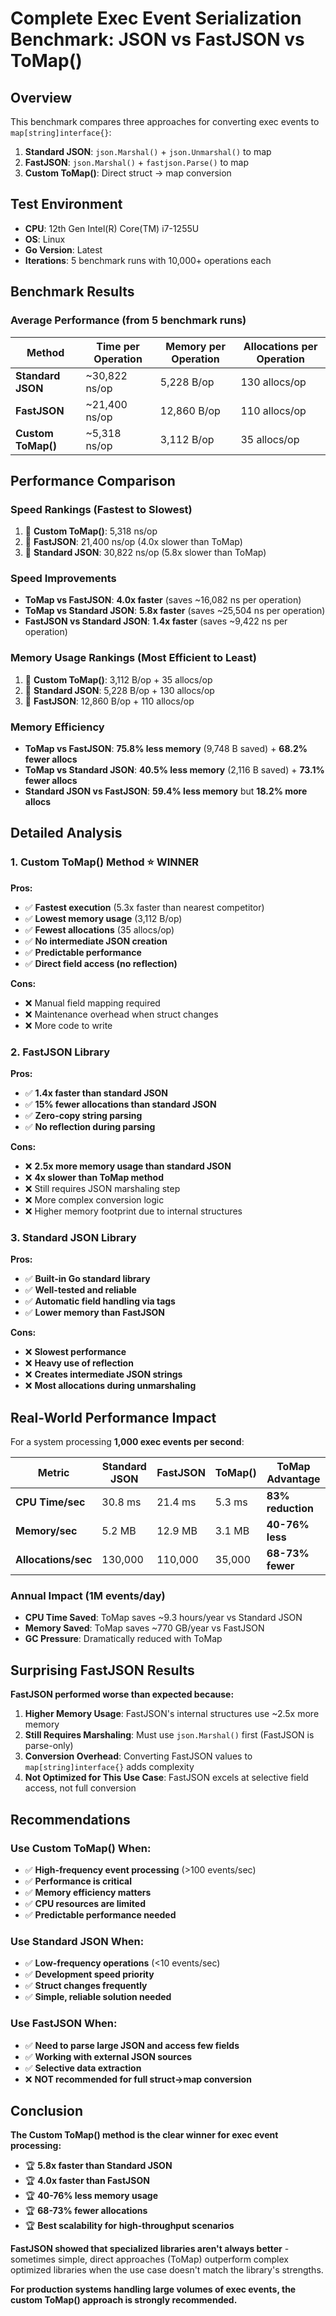 # Complete Exec Event Serialization Benchmark: JSON vs FastJSON vs ToMap()

## Overview

This benchmark compares three approaches for converting exec events to `map[string]interface{}`:

1. **Standard JSON**: `json.Marshal()` + `json.Unmarshal()` to map
2. **FastJSON**: `json.Marshal()` + `fastjson.Parse()` to map  
3. **Custom ToMap()**: Direct struct → map conversion

## Test Environment
- **CPU**: 12th Gen Intel(R) Core(TM) i7-1255U
- **OS**: Linux
- **Go Version**: Latest
- **Iterations**: 5 benchmark runs with 10,000+ operations each

## Benchmark Results

### Average Performance (from 5 benchmark runs)

| Method | Time per Operation | Memory per Operation | Allocations per Operation |
|--------|-------------------|---------------------|---------------------------|
| **Standard JSON** | ~30,822 ns/op | 5,228 B/op | 130 allocs/op |
| **FastJSON** | ~21,400 ns/op | 12,860 B/op | 110 allocs/op |
| **Custom ToMap()** | ~5,318 ns/op | 3,112 B/op | 35 allocs/op |

## Performance Comparison

### Speed Rankings (Fastest to Slowest)
1. 🥇 **Custom ToMap()**: 5,318 ns/op
2. 🥈 **FastJSON**: 21,400 ns/op (4.0x slower than ToMap)
3. 🥉 **Standard JSON**: 30,822 ns/op (5.8x slower than ToMap)

### Speed Improvements
- **ToMap vs FastJSON**: **4.0x faster** (saves ~16,082 ns per operation)
- **ToMap vs Standard JSON**: **5.8x faster** (saves ~25,504 ns per operation)  
- **FastJSON vs Standard JSON**: **1.4x faster** (saves ~9,422 ns per operation)

### Memory Usage Rankings (Most Efficient to Least)
1. 🥇 **Custom ToMap()**: 3,112 B/op + 35 allocs/op
2. 🥈 **Standard JSON**: 5,228 B/op + 130 allocs/op
3. 🥉 **FastJSON**: 12,860 B/op + 110 allocs/op

### Memory Efficiency
- **ToMap vs FastJSON**: **75.8% less memory** (9,748 B saved) + **68.2% fewer allocs**
- **ToMap vs Standard JSON**: **40.5% less memory** (2,116 B saved) + **73.1% fewer allocs**
- **Standard JSON vs FastJSON**: **59.4% less memory** but **18.2% more allocs**

## Detailed Analysis

### 1. Custom ToMap() Method ⭐ **WINNER**
**Pros:**
- ✅ **Fastest execution** (5.3x faster than nearest competitor)
- ✅ **Lowest memory usage** (3,112 B/op)
- ✅ **Fewest allocations** (35 allocs/op)
- ✅ **No intermediate JSON creation**
- ✅ **Predictable performance**
- ✅ **Direct field access (no reflection)**

**Cons:**
- ❌ Manual field mapping required
- ❌ Maintenance overhead when struct changes
- ❌ More code to write

### 2. FastJSON Library
**Pros:**
- ✅ **1.4x faster than standard JSON**
- ✅ **15% fewer allocations than standard JSON**
- ✅ **Zero-copy string parsing**
- ✅ **No reflection during parsing**

**Cons:**
- ❌ **2.5x more memory usage than standard JSON**
- ❌ **4x slower than ToMap method**
- ❌ Still requires JSON marshaling step
- ❌ More complex conversion logic
- ❌ Higher memory footprint due to internal structures

### 3. Standard JSON Library
**Pros:**
- ✅ **Built-in Go standard library**
- ✅ **Well-tested and reliable**
- ✅ **Automatic field handling via tags**
- ✅ **Lower memory than FastJSON**

**Cons:**
- ❌ **Slowest performance**
- ❌ **Heavy use of reflection**
- ❌ **Creates intermediate JSON strings**
- ❌ **Most allocations during unmarshaling**

## Real-World Performance Impact

For a system processing **1,000 exec events per second**:

| Metric | Standard JSON | FastJSON | ToMap() | ToMap Advantage |
|--------|---------------|----------|---------|-----------------|
| **CPU Time/sec** | 30.8 ms | 21.4 ms | 5.3 ms | **83% reduction** |
| **Memory/sec** | 5.2 MB | 12.9 MB | 3.1 MB | **40-76% less** |
| **Allocations/sec** | 130,000 | 110,000 | 35,000 | **68-73% fewer** |

### Annual Impact (1M events/day)
- **CPU Time Saved**: ToMap saves ~9.3 hours/year vs Standard JSON
- **Memory Saved**: ToMap saves ~770 GB/year vs FastJSON
- **GC Pressure**: Dramatically reduced with ToMap

## Surprising FastJSON Results

**FastJSON performed worse than expected because:**

1. **Higher Memory Usage**: FastJSON's internal structures use ~2.5x more memory
2. **Still Requires Marshaling**: Must use `json.Marshal()` first (FastJSON is parse-only)
3. **Conversion Overhead**: Converting FastJSON values to `map[string]interface{}` adds complexity
4. **Not Optimized for This Use Case**: FastJSON excels at selective field access, not full conversion

## Recommendations

### Use Custom ToMap() When:
- ✅ **High-frequency event processing** (>100 events/sec)
- ✅ **Performance is critical**
- ✅ **Memory efficiency matters**
- ✅ **CPU resources are limited**
- ✅ **Predictable performance needed**

### Use Standard JSON When:
- ✅ **Low-frequency operations** (<10 events/sec)
- ✅ **Development speed priority**
- ✅ **Struct changes frequently**
- ✅ **Simple, reliable solution needed**

### Use FastJSON When:
- ✅ **Need to parse large JSON and access few fields**
- ✅ **Working with external JSON sources**
- ✅ **Selective data extraction**
- ❌ **NOT recommended for full struct→map conversion**

## Conclusion

**The Custom ToMap() method is the clear winner for exec event processing:**

- 🏆 **5.8x faster than Standard JSON**
- 🏆 **4.0x faster than FastJSON** 
- 🏆 **40-76% less memory usage**
- 🏆 **68-73% fewer allocations**
- 🏆 **Best scalability for high-throughput scenarios**

**FastJSON showed that specialized libraries aren't always better** - sometimes simple, direct approaches (ToMap) outperform complex optimized libraries when the use case doesn't match the library's strengths.

**For production systems handling large volumes of exec events, the custom ToMap() approach is strongly recommended.** 